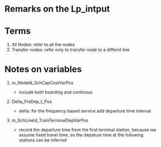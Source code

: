 # Remarks on the Lp_intput

# Terms
1. All Nodes: refer to all the nodes
2. Transfer nodes: refer only to transfer node to a differnt line

# Notes on variables 
1. m_NodeId_SchCapCostVarPos
    - include both boarding and continous 

2. Delta_FreDep_t_Pos
    - delta: for the frequency based service add departure time interval

3. m_SchLineId_TrainTerminalDepVarPos
    - record the departure time from the first terminal station, because we
      assume fixed travel time, so the depature time at the following stations
      can be inferred
